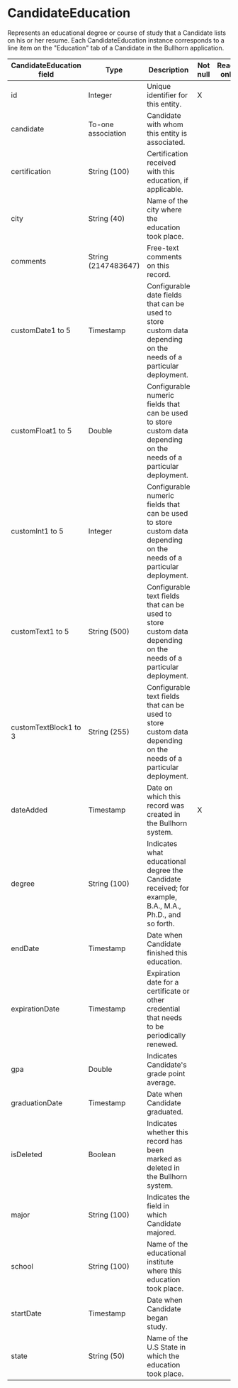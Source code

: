 
# CandidateEducation

Represents an educational degree or course of study that a Candidate lists on his or her resume. Each CandidateEducation instance corresponds to a line item on the "Education" tab of a Candidate in the Bullhorn application.

| **CandidateEducation field** | **Type** | **Description** | **Not null** | **Read-only** |
| --- | --- | --- | --- | --- |
| id | Integer | Unique identifier for this entity. | X | |
| candidate | To-one association | Candidate with whom this entity is associated. | | |
| certification | String (100) | Certification received with this education, if applicable. | | |
| city | String (40) | Name of the city where the education took place. | | |
| comments | String (2147483647) | Free-text comments on this record. | | |
| customDate1 to 5 | Timestamp | Configurable date fields that can be used to store custom data depending on the needs of a particular deployment. | | |
| customFloat1 to 5 | Double | Configurable numeric fields that can be used to store custom data depending on the needs of a particular deployment. | | |
| customInt1 to 5 | Integer | Configurable numeric fields that can be used to store custom data depending on the needs of a particular deployment. | | |
| customText1 to 5 | String (500)| Configurable text fields that can be used to store custom data depending on the needs of a particular deployment. | | |
| customTextBlock1 to 3 | String (255) | Configurable text fields that can be used to store custom data depending on the needs of a particular deployment. | | |
| dateAdded | Timestamp | Date on which this record was created in the Bullhorn system. | X | |
| degree | String (100) | Indicates what educational degree the Candidate received; for example, B.A., M.A., Ph.D., and so forth. | | |
| endDate | Timestamp | Date when Candidate finished this education. | | |
| expirationDate | Timestamp | Expiration date for a certificate or other credential that needs to be periodically renewed. | | |
| gpa | Double | Indicates Candidate's grade point average. | | |
| graduationDate | Timestamp | Date when Candidate graduated. | | |
| isDeleted | Boolean | Indicates whether this record has been marked as deleted in the Bullhorn system. | | |
| major | String (100) | Indicates the field in which Candidate majored. | | |
| school | String (100) | Name of the educational institute where this education took place. | | |
| startDate | Timestamp | Date when Candidate began study. | | |
| state | String (50) | Name of the U.S State in which the education took place. | | |